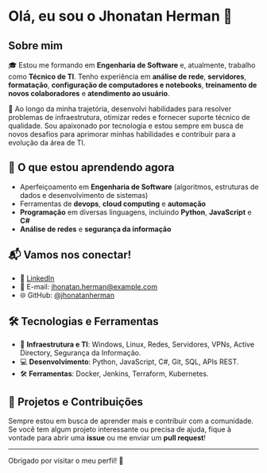 # Olá, eu sou o Jhonatan Herman 👋

## Sobre mim

🎓 Estou me formando em **Engenharia de Software** e, atualmente, trabalho como **Técnico de TI**. Tenho experiência em **análise de rede**, **servidores**, **formatação**, **configuração de computadores e notebooks**, **treinamento de novos colaboradores** e **atendimento ao usuário**.

🔧 Ao longo da minha trajetória, desenvolvi habilidades para resolver problemas de infraestrutura, otimizar redes e fornecer suporte técnico de qualidade. Sou apaixonado por tecnologia e estou sempre em busca de novos desafios para aprimorar minhas habilidades e contribuir para a evolução da área de TI.

## 🚀 O que estou aprendendo agora

- Aperfeiçoamento em **Engenharia de Software** (algoritmos, estruturas de dados e desenvolvimento de sistemas)
- Ferramentas de **devops**, **cloud computing** e **automação**
- **Programação** em diversas linguagens, incluindo **Python**, **JavaScript** e **C#**
- **Análise de redes** e **segurança da informação**

## 📬 Vamos nos conectar!

- 💼 [LinkedIn](https://www.linkedin.com/in/jhonatan-herman)
- 📧 E-mail: jhonatan.herman@example.com
- 🌐 GitHub: [@jhonatanherman](https://github.com/jhonatanherman)

## 🛠️ Tecnologias e Ferramentas

- 🔧 **Infraestrutura e TI**: Windows, Linux, Redes, Servidores, VPNs, Active Directory, Segurança da Informação.
- 💻 **Desenvolvimento**: Python, JavaScript, C#, Git, SQL, APIs REST.
- 🛠️ **Ferramentas**: Docker, Jenkins, Terraform, Kubernetes.

## 📖 Projetos e Contribuições

Sempre estou em busca de aprender mais e contribuir com a comunidade. Se você tem algum projeto interessante ou precisa de ajuda, fique à vontade para abrir uma **issue** ou me enviar um **pull request**!

---

Obrigado por visitar o meu perfil! 🚀
